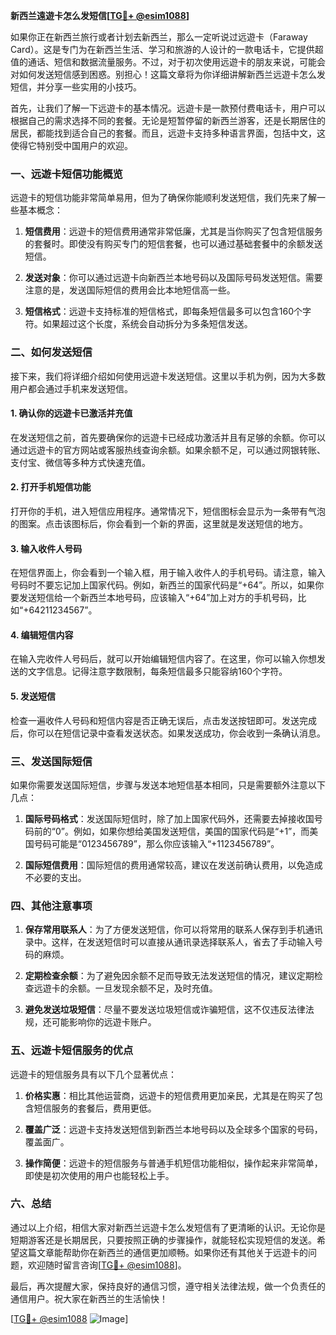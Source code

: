 **新西兰遠遊卡怎么发短信[[TG💪+ @esim1088](https://t.me/s/esim1088)]**

如果你正在新西兰旅行或者计划去新西兰，那么一定听说过远遊卡（Faraway Card）。这是专门为在新西兰生活、学习和旅游的人设计的一款电话卡，它提供超值的通话、短信和数据流量服务。不过，对于初次使用远遊卡的朋友来说，可能会对如何发送短信感到困惑。别担心！这篇文章将为你详细讲解新西兰远遊卡怎么发短信，并分享一些实用的小技巧。

首先，让我们了解一下远遊卡的基本情况。远遊卡是一款预付费电话卡，用户可以根据自己的需求选择不同的套餐。无论是短暂停留的新西兰游客，还是长期居住的居民，都能找到适合自己的套餐。而且，远遊卡支持多种语言界面，包括中文，这使得它特别受中国用户的欢迎。

### **一、远遊卡短信功能概览**

远遊卡的短信功能非常简单易用，但为了确保你能顺利发送短信，我们先来了解一些基本概念：

1. **短信费用**：远遊卡的短信费用通常非常低廉，尤其是当你购买了包含短信服务的套餐时。即使没有购买专门的短信套餐，也可以通过基础套餐中的余额发送短信。
   
2. **发送对象**：你可以通过远遊卡向新西兰本地号码以及国际号码发送短信。需要注意的是，发送国际短信的费用会比本地短信高一些。

3. **短信格式**：远遊卡支持标准的短信格式，即每条短信最多可以包含160个字符。如果超过这个长度，系统会自动拆分为多条短信发送。

### **二、如何发送短信**

接下来，我们将详细介绍如何使用远遊卡发送短信。这里以手机为例，因为大多数用户都会通过手机来发送短信。

#### **1. 确认你的远遊卡已激活并充值**

在发送短信之前，首先要确保你的远遊卡已经成功激活并且有足够的余额。你可以通过远遊卡的官方网站或客服热线查询余额。如果余额不足，可以通过网银转账、支付宝、微信等多种方式快速充值。

#### **2. 打开手机短信功能**

打开你的手机，进入短信应用程序。通常情况下，短信图标会显示为一条带有气泡的图案。点击该图标后，你会看到一个新的界面，这里就是发送短信的地方。

#### **3. 输入收件人号码**

在短信界面上，你会看到一个输入框，用于输入收件人的手机号码。请注意，输入号码时不要忘记加上国家代码。例如，新西兰的国家代码是“+64”。所以，如果你要发送短信给一个新西兰本地号码，应该输入“+64”加上对方的手机号码，比如“+64211234567”。

#### **4. 编辑短信内容**

在输入完收件人号码后，就可以开始编辑短信内容了。在这里，你可以输入你想发送的文字信息。记得注意字数限制，每条短信最多只能容纳160个字符。

#### **5. 发送短信**

检查一遍收件人号码和短信内容是否正确无误后，点击发送按钮即可。发送完成后，你可以在短信记录中查看发送状态。如果发送成功，你会收到一条确认消息。

### **三、发送国际短信**

如果你需要发送国际短信，步骤与发送本地短信基本相同，只是需要额外注意以下几点：

1. **国际号码格式**：发送国际短信时，除了加上国家代码外，还需要去掉接收国号码前的“0”。例如，如果你想给美国发送短信，美国的国家代码是“+1”，而美国号码可能是“0123456789”，那么你应该输入“+1123456789”。

2. **国际短信费用**：国际短信的费用通常较高，建议在发送前确认费用，以免造成不必要的支出。

### **四、其他注意事项**

1. **保存常用联系人**：为了方便发送短信，你可以将常用的联系人保存到手机通讯录中。这样，在发送短信时可以直接从通讯录选择联系人，省去了手动输入号码的麻烦。

2. **定期检查余额**：为了避免因余额不足而导致无法发送短信的情况，建议定期检查远遊卡的余额。一旦发现余额不足，及时充值。

3. **避免发送垃圾短信**：尽量不要发送垃圾短信或诈骗短信，这不仅违反法律法规，还可能影响你的远遊卡账户。

### **五、远遊卡短信服务的优点**

远遊卡的短信服务具有以下几个显著优点：

1. **价格实惠**：相比其他运营商，远遊卡的短信费用更加亲民，尤其是在购买了包含短信服务的套餐后，费用更低。

2. **覆盖广泛**：远遊卡支持发送短信到新西兰本地号码以及全球多个国家的号码，覆盖面广。

3. **操作简便**：远遊卡的短信服务与普通手机短信功能相似，操作起来非常简单，即使是初次使用的用户也能轻松上手。

### **六、总结**

通过以上介绍，相信大家对新西兰远遊卡怎么发短信有了更清晰的认识。无论你是短期游客还是长期居民，只要按照正确的步骤操作，就能轻松实现短信的发送。希望这篇文章能帮助你在新西兰的通信更加顺畅。如果你还有其他关于远遊卡的问题，欢迎随时留言咨询[[TG💪+ @esim1088](https://t.me/s/esim1088)]。

最后，再次提醒大家，保持良好的通信习惯，遵守相关法律法规，做一个负责任的通信用户。祝大家在新西兰的生活愉快！

[[TG💪+ @esim1088](https://t.me/s/esim1088) ![Image](https://i.postimg.cc/4NQfJmqS/Snipaste-2025-05-13-00-14-12.png)]